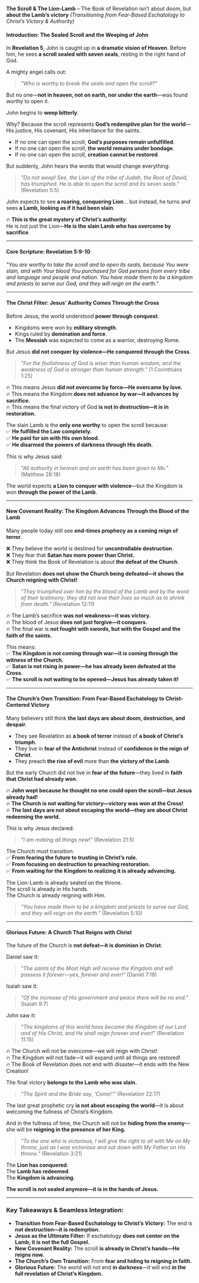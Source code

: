 **The Scroll & The Lion-Lamb** – The Book of Revelation isn’t about doom, but **about the Lamb’s victory**
_(Transitioning from Fear-Based Eschatology to Christ’s Victory & Authority)_

#### **Introduction: The Sealed Scroll and the Weeping of John**

In **Revelation 5**, John is caught up in **a dramatic vision of Heaven**. Before him, he sees **a scroll sealed with seven seals**, resting in the right hand of God.

A mighty angel calls out:

> _"Who is worthy to break the seals and open the scroll?"_

But no one—**not in heaven, not on earth, nor under the earth**—was found worthy to open it.

John begins to **weep bitterly**.

Why? Because the scroll represents **God’s redemptive plan for the world**—His justice, His covenant, His inheritance for the saints.

- If no one can open the scroll, **God’s purposes remain unfulfilled**.
- If no one can open the scroll, **the world remains under bondage**.
- If no one can open the scroll, **creation cannot be restored**.

But suddenly, John hears the words that would change everything:

> _"Do not weep! See, the Lion of the tribe of Judah, the Root of David, has triumphed. He is able to open the scroll and its seven seals."_ (Revelation 5:5)

John expects to see **a roaring, conquering Lion**… but instead, he turns and sees **a Lamb, looking as if it had been slain**.

🔥 **This is the great mystery of Christ’s authority**:  
He is not just the Lion—**He is the slain Lamb who has overcome by sacrifice**.

---

#### **Core Scripture: Revelation 5:9-10**

_"You are worthy to take the scroll and to open its seals, because You were slain, and with Your blood You purchased for God persons from every tribe and language and people and nation. You have made them to be a kingdom and priests to serve our God, and they will reign on the earth."_

---

#### **The Christ Filter: Jesus’ Authority Comes Through the Cross**

Before Jesus, the world understood **power through conquest**.

- Kingdoms were won by **military strength**.
- Kings ruled by **domination and force**.
- The **Messiah** was expected to come as a warrior, destroying Rome.

But Jesus **did not conquer by violence—He conquered through the Cross**.

> _"For the foolishness of God is wiser than human wisdom, and the weakness of God is stronger than human strength."_ (1 Corinthians 1:25)

🔥 This means Jesus **did not overcome by force—He overcame by love.**  
🔥 This means the Kingdom **does not advance by war—it advances by sacrifice.**  
🔥 This means the final victory of God **is not in destruction—it is in restoration.**

The slain Lamb is the **only one worthy** to open the scroll because:  
✅ **He fulfilled the Law completely.**  
✅ **He paid for sin with His own blood.**  
✅ **He disarmed the powers of darkness through His death.**

This is why Jesus said:

> _"All authority in heaven and on earth has been given to Me."_ (Matthew 28:18)

The world expects **a Lion to conquer with violence**—but the Kingdom is won **through the power of the Lamb**.

---

#### **New Covenant Reality: The Kingdom Advances Through the Blood of the Lamb**

Many people today still see **end-times prophecy as a coming reign of terror**.

❌ They believe the world is destined for **uncontrollable destruction**.  
❌ They fear that **Satan has more power than Christ.**  
❌ They think the Book of Revelation is about **the defeat of the Church**.

But Revelation **does not show the Church being defeated—it shows the Church reigning with Christ!**

> _"They triumphed over him by the blood of the Lamb and by the word of their testimony; they did not love their lives so much as to shrink from death."_ (Revelation 12:11)

🔥 The Lamb’s sacrifice **was not weakness—it was victory.**  
🔥 The blood of Jesus **does not just forgive—it conquers.**  
🔥 The final war is **not fought with swords, but with the Gospel and the faith of the saints.**

This means:  
✅ **The Kingdom is not coming through war—it is coming through the witness of the Church.**  
✅ **Satan is not rising in power—he has already been defeated at the Cross.**  
✅ **The scroll is not waiting to be opened—Jesus has already taken it!**

---

#### **The Church’s Own Transition: From Fear-Based Eschatology to Christ-Centered Victory**

Many believers still think **the last days are about doom, destruction, and despair**.

- They see Revelation as **a book of terror** instead of **a book of Christ’s triumph**.
- They live in **fear of the Antichrist** instead of **confidence in the reign of Christ**.
- They preach **the rise of evil** more than **the victory of the Lamb**.

But the early Church did not live in **fear of the future**—they lived in **faith that Christ had already won**.

🔥 **John wept because he thought no one could open the scroll—but Jesus already had!**  
🔥 **The Church is not waiting for victory—victory was won at the Cross!**  
🔥 **The last days are not about escaping the world—they are about Christ redeeming the world.**

This is why Jesus declared:

> _"I am making all things new!"_ (Revelation 21:5)

The Church must transition:  
✅ **From fearing the future to trusting in Christ’s rule.**  
✅ **From focusing on destruction to preaching restoration.**  
✅ **From waiting for the Kingdom to realizing it is already advancing.**

The Lion-Lamb is already seated on the throne.  
The scroll is already in His hands.  
The Church is already reigning with Him.

> _"You have made them to be a kingdom and priests to serve our God, and they will reign on the earth."_ (Revelation 5:10)

---

#### **Glorious Future: A Church That Reigns with Christ**

The future of the Church is **not defeat—it is dominion in Christ**.

Daniel saw it:

> _"The saints of the Most High will receive the Kingdom and will possess it forever—yes, forever and ever!"_ (Daniel 7:18)

Isaiah saw it:

> _"Of the increase of His government and peace there will be no end."_ (Isaiah 9:7)

John saw it:

> _"The kingdoms of this world have become the Kingdom of our Lord and of His Christ, and He shall reign forever and ever!"_ (Revelation 11:15)

🔥 The Church will not be overcome—we will reign with Christ!  
🔥 The Kingdom will not fade—it will expand until all things are restored!  
🔥 The Book of Revelation does not end with disaster—it ends with the New Creation!

The final victory **belongs to the Lamb who was slain.**

> _"The Spirit and the Bride say, ‘Come!’"_ (Revelation 22:17)

The last great prophetic cry **is not about escaping the world**—it is about welcoming the fullness of Christ’s Kingdom.

And in the fullness of time, the Church will not be **hiding from the enemy**—she will be **reigning in the presence of her King.**

> _"To the one who is victorious, I will give the right to sit with Me on My throne, just as I was victorious and sat down with My Father on His throne."_ (Revelation 3:21)

The **Lion has conquered**.  
The **Lamb has redeemed**.  
The **Kingdom is advancing**.

**The scroll is not sealed anymore—it is in the hands of Jesus.**

---

### **Key Takeaways & Seamless Integration:**

- **Transition from Fear-Based Eschatology to Christ’s Victory:** The end is **not destruction—it is redemption.**
- **Jesus as the Ultimate Filter:** If eschatology **does not center on the Lamb, it is not the full Gospel.**
- **New Covenant Reality:** The scroll **is already in Christ’s hands—He reigns now.**
- **The Church’s Own Transition:** From **fear and hiding to reigning in faith.**
- **Glorious Future:** The world will not end **in darkness**—it will end **in the full revelation of Christ’s Kingdom.**